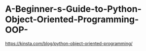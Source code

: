 # A-Beginner-s-Guide-to-Python-Object-Oriented-Programming-OOP-
https://kinsta.com/blog/python-object-oriented-programming/
